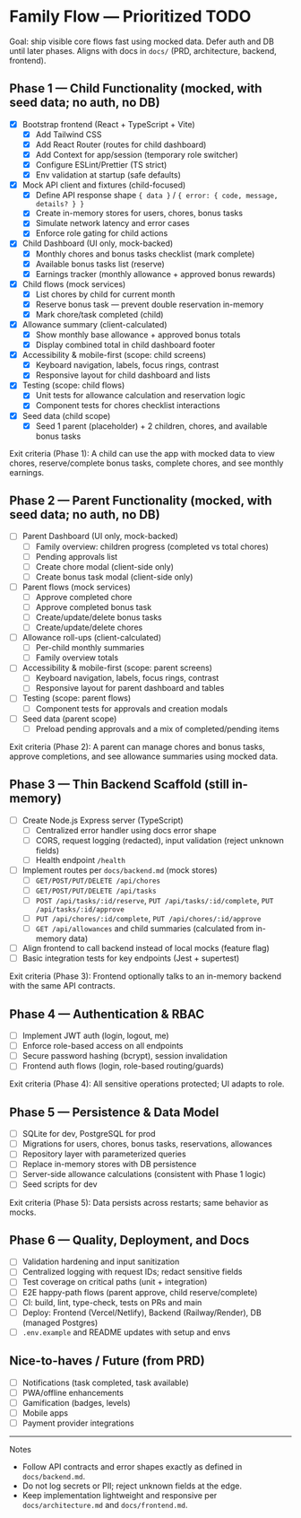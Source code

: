 # Family Flow — Prioritized TODO

Goal: ship visible core flows fast using mocked data. Defer auth and DB until later phases. Aligns with docs in `docs/` (PRD, architecture, backend, frontend).

## Phase 1 — Child Functionality (mocked, with seed data; no auth, no DB)
- [x] Bootstrap frontend (React + TypeScript + Vite)
  - [x] Add Tailwind CSS
  - [x] Add React Router (routes for child dashboard)
  - [x] Add Context for app/session (temporary role switcher)
  - [x] Configure ESLint/Prettier (TS strict)
  - [x] Env validation at startup (safe defaults)
- [x] Mock API client and fixtures (child-focused)
  - [x] Define API response shape `{ data }` / `{ error: { code, message, details? } }`
  - [x] Create in-memory stores for users, chores, bonus tasks
  - [x] Simulate network latency and error cases
  - [x] Enforce role gating for child actions
- [x] Child Dashboard (UI only, mock-backed)
  - [x] Monthly chores and bonus tasks checklist (mark complete)
  - [x] Available bonus tasks list (reserve)
  - [x] Earnings tracker (monthly allowance + approved bonus rewards)
- [x] Child flows (mock services)
  - [x] List chores by child for current month
  - [x] Reserve bonus task — prevent double reservation in-memory
  - [x] Mark chore/task completed (child)
- [x] Allowance summary (client-calculated)
  - [x] Show monthly base allowance + approved bonus totals
  - [x] Display combined total in child dashboard footer
- [x] Accessibility & mobile-first (scope: child screens)
  - [x] Keyboard navigation, labels, focus rings, contrast
  - [x] Responsive layout for child dashboard and lists
- [x] Testing (scope: child flows)
  - [x] Unit tests for allowance calculation and reservation logic
  - [x] Component tests for chores checklist interactions
- [x] Seed data (child scope)
  - [x] Seed 1 parent (placeholder) + 2 children, chores, and available bonus tasks

Exit criteria (Phase 1): A child can use the app with mocked data to view chores, reserve/complete bonus tasks, complete chores, and see monthly earnings.

## Phase 2 — Parent Functionality (mocked, with seed data; no auth, no DB)
- [ ] Parent Dashboard (UI only, mock-backed)
  - [ ] Family overview: children progress (completed vs total chores)
  - [ ] Pending approvals list
  - [ ] Create chore modal (client-side only)
  - [ ] Create bonus task modal (client-side only)
- [ ] Parent flows (mock services)
  - [ ] Approve completed chore
  - [ ] Approve completed bonus task
  - [ ] Create/update/delete bonus tasks
  - [ ] Create/update/delete chores
- [ ] Allowance roll-ups (client-calculated)
  - [ ] Per-child monthly summaries
  - [ ] Family overview totals
- [ ] Accessibility & mobile-first (scope: parent screens)
  - [ ] Keyboard navigation, labels, focus rings, contrast
  - [ ] Responsive layout for parent dashboard and tables
- [ ] Testing (scope: parent flows)
  - [ ] Component tests for approvals and creation modals
- [ ] Seed data (parent scope)
  - [ ] Preload pending approvals and a mix of completed/pending items

Exit criteria (Phase 2): A parent can manage chores and bonus tasks, approve completions, and see allowance summaries using mocked data.

## Phase 3 — Thin Backend Scaffold (still in-memory)
- [ ] Create Node.js Express server (TypeScript)
  - [ ] Centralized error handler using docs error shape
  - [ ] CORS, request logging (redacted), input validation (reject unknown fields)
  - [ ] Health endpoint `/health`
- [ ] Implement routes per `docs/backend.md` (mock stores)
  - [ ] `GET/POST/PUT/DELETE /api/chores`
  - [ ] `GET/POST/PUT/DELETE /api/tasks`
  - [ ] `POST /api/tasks/:id/reserve`, `PUT /api/tasks/:id/complete`, `PUT /api/tasks/:id/approve`
  - [ ] `PUT /api/chores/:id/complete`, `PUT /api/chores/:id/approve`
  - [ ] `GET /api/allowances` and child summaries (calculated from in-memory data)
- [ ] Align frontend to call backend instead of local mocks (feature flag)
- [ ] Basic integration tests for key endpoints (Jest + supertest)

Exit criteria (Phase 3): Frontend optionally talks to an in-memory backend with the same API contracts.

## Phase 4 — Authentication & RBAC
- [ ] Implement JWT auth (login, logout, me)
- [ ] Enforce role-based access on all endpoints
- [ ] Secure password hashing (bcrypt), session invalidation
- [ ] Frontend auth flows (login, role-based routing/guards)

Exit criteria (Phase 4): All sensitive operations protected; UI adapts to role.

## Phase 5 — Persistence & Data Model
- [ ] SQLite for dev, PostgreSQL for prod
- [ ] Migrations for users, chores, bonus tasks, reservations, allowances
- [ ] Repository layer with parameterized queries
- [ ] Replace in-memory stores with DB persistence
- [ ] Server-side allowance calculations (consistent with Phase 1 logic)
- [ ] Seed scripts for dev

Exit criteria (Phase 5): Data persists across restarts; same behavior as mocks.

## Phase 6 — Quality, Deployment, and Docs
- [ ] Validation hardening and input sanitization
- [ ] Centralized logging with request IDs; redact sensitive fields
- [ ] Test coverage on critical paths (unit + integration)
- [ ] E2E happy-path flows (parent approve, child reserve/complete)
- [ ] CI: build, lint, type-check, tests on PRs and main
- [ ] Deploy: Frontend (Vercel/Netlify), Backend (Railway/Render), DB (managed Postgres)
- [ ] `.env.example` and README updates with setup and envs

## Nice-to-haves / Future (from PRD)
- [ ] Notifications (task completed, task available)
- [ ] PWA/offline enhancements
- [ ] Gamification (badges, levels)
- [ ] Mobile apps
- [ ] Payment provider integrations

---

Notes
- Follow API contracts and error shapes exactly as defined in `docs/backend.md`.
- Do not log secrets or PII; reject unknown fields at the edge.
- Keep implementation lightweight and responsive per `docs/architecture.md` and `docs/frontend.md`.


